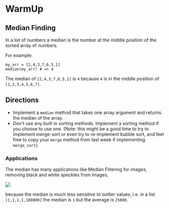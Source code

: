 # WarmUp
## Median Finding

In a list of numbers a median is the number at the middle position of the sorted array of numbers.

For example:

    my_arr = [2,4,3,7,6,5,1]
    median(my_arr) # => 4

The median of `[2,4,3,7,6,5,1]` is `4` because `4` is in the middle position of `[1,2,3,4,5,6,7]`.

## Directions

* Implement a `median` method that takes one array argument and returns the median of the array.
* Don't use any built in sorting methods. Implement a sorting method if you choose to use one. (Note: this might be a good time to try to implement merge-sort or even try to re-implement bubble sort, and feel free to copy your `merge` method from last week if implementing `merge_sort`).

### Applications
The median has many applications like Median Filtering for images, removing black and white speckles from images,

  <img src="http://tracer.lcc.uma.es/problems/mfp/MFExample.jpg">

because the median is much less sensitive to outlier values, i.e. in a list `[1,1,1,1,100000]` the median is `1` but the average is `25000`.